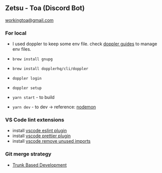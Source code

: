 ## Zetsu - Toa (Discord Bot)

workingtoa@gmail.com

### For local

- I used doppler to keep some env file. check [doppler guides](https://www.doppler.com/) to manage env files.
- `brew install gnupg`
- `brew install dopplerhq/cli/doppler`
- `doppler login`
- `doppler setup`


- `yarn start` - to build
- `yarn dev` - to dev -> reference: [nodemon](https://nodemon.io/)

### VS Code lint extensions

- install [vscode eslint plugin](https://marketplace.visualstudio.com/items?itemName=dbaeumer.vscode-eslint)
- install [vscode prettier plugin](https://marketplace.visualstudio.com/items?itemName=esbenp.prettier-vscode)
- install [vscode remove unused imports](https://marketplace.visualstudio.com/items?itemName=kuscamara.remove-unused-imports)

### Git merge strategy

- [Trunk Based Development](https://trunkbaseddevelopment.com/)
